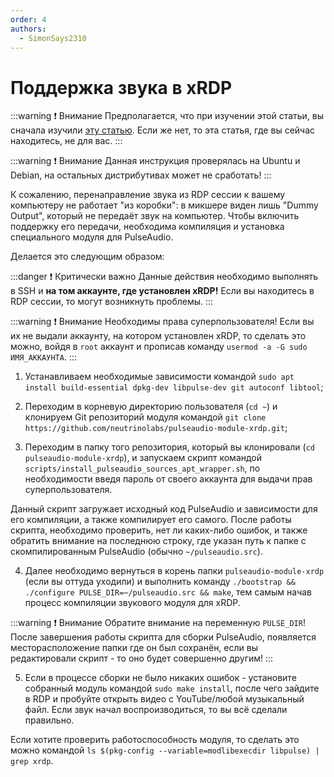 ```yaml
---
order: 4
authors:
  - SimonSays2310
---
```


<!-- Источник: https://c-nergy.be/blog/?p=17734 -->

# Поддержка звука в xRDP

:::warning :exclamation: Внимание
Предполагается, что при изучении этой статьи, вы сначала изучили [эту статью](/vds/xrdp). Если же нет, то эта статья, где вы сейчас находитесь, не для вас.
:::

:::warning :exclamation: Внимание
Данная инструкция проверялась на Ubuntu и Debian, на остальных дистрибутивах может не сработать!
:::

К сожалению, перенаправление звука из RDP сессии к вашему компьютеру не работает "из коробки": в микшере виден лишь "Dummy Output", который не передаёт звук на компьютер. Чтобы включить поддержку его передачи, необходима компиляция и установка специального модуля для PulseAudio.

Делается это следующим образом:

:::danger :exclamation: Критически важно
Данные действия необходимо выполнять в SSH и **на том аккаунте, где установлен xRDP!** Если вы находитесь в RDP сессии, то могут возникнуть проблемы.
:::

:::warning :exclamation: Внимание
Необходимы права суперпользователя! Если вы их не выдали аккаунту, на котором установлен xRDP, то сделать это можно, войдя в `root` аккаунт и прописав команду `usermod -a -G sudo ИМЯ_АККАУНТА`.
:::

1. Устанавливаем необходимые зависимости командой `sudo apt install build-essential dpkg-dev libpulse-dev git autoconf libtool`;

2. Переходим в корневую директорию пользователя (`cd ~`) и клонируем Git репозиторий модуля командой `git clone https://github.com/neutrinolabs/pulseaudio-module-xrdp.git`;

3. Переходим в папку того репозитория, который вы клонировали (`cd pulseaudio-module-xrdp`), и запускаем скрипт командой `scripts/install_pulseaudio_sources_apt_wrapper.sh`, по необходимости введя пароль от своего аккаунта для выдачи прав суперпользователя.

Данный скрипт загружает исходный код PulseAudio и зависимости для его компиляции, а также компилирует его самого. После работы скрипта, необходимо проверить, нет ли каких-либо ошибок, и также обратить внимание на последнюю строку, где указан путь к папке с скомпилированным PulseAudio (обычно `~/pulseaudio.src`).

4. Далее необходимо вернуться в корень папки `pulseaudio-module-xrdp` (если вы оттуда уходили) и выполнить команду `./bootstrap && ./configure PULSE_DIR=~/pulseaudio.src && make`, тем самым начав процесс компиляции звукового модуля для xRDP.

:::warning :exclamation: Внимание
Обратите внимание на переменную `PULSE_DIR`! После завершения работы скрипта для сборки PulseAudio, появляется месторасположение папки где он был сохранён, если вы редактировали скрипт - то оно будет совершенно другим!
:::

5. Если в процессе сборки не было никаких ошибок - установите собранный модуль командой `sudo make install`, после чего зайдите в RDP и пробуйте открыть видео с YouTube/любой музыкальный файл. Если звук начал воспроизводиться, то вы всё сделали правильно.

Если хотите проверить работоспособность модуля, то сделать это можно командой `ls $(pkg-config --variable=modlibexecdir libpulse) | grep xrdp`.
